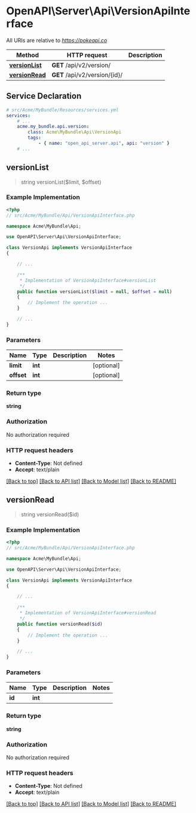 # OpenAPI\Server\Api\VersionApiInterface

All URIs are relative to *https://pokeapi.co*

Method | HTTP request | Description
------------- | ------------- | -------------
[**versionList**](VersionApiInterface.md#versionList) | **GET** /api/v2/version/ | 
[**versionRead**](VersionApiInterface.md#versionRead) | **GET** /api/v2/version/{id}/ | 


## Service Declaration
```yaml
# src/Acme/MyBundle/Resources/services.yml
services:
    # ...
    acme.my_bundle.api.version:
        class: Acme\MyBundle\Api\VersionApi
        tags:
            - { name: "open_api_server.api", api: "version" }
    # ...
```

## **versionList**
> string versionList($limit, $offset)



### Example Implementation
```php
<?php
// src/Acme/MyBundle/Api/VersionApiInterface.php

namespace Acme\MyBundle\Api;

use OpenAPI\Server\Api\VersionApiInterface;

class VersionApi implements VersionApiInterface
{

    // ...

    /**
     * Implementation of VersionApiInterface#versionList
     */
    public function versionList($limit = null, $offset = null)
    {
        // Implement the operation ...
    }

    // ...
}
```

### Parameters

Name | Type | Description  | Notes
------------- | ------------- | ------------- | -------------
 **limit** | **int**|  | [optional]
 **offset** | **int**|  | [optional]

### Return type

**string**

### Authorization

No authorization required

### HTTP request headers

 - **Content-Type**: Not defined
 - **Accept**: text/plain

[[Back to top]](#) [[Back to API list]](../../README.md#documentation-for-api-endpoints) [[Back to Model list]](../../README.md#documentation-for-models) [[Back to README]](../../README.md)

## **versionRead**
> string versionRead($id)



### Example Implementation
```php
<?php
// src/Acme/MyBundle/Api/VersionApiInterface.php

namespace Acme\MyBundle\Api;

use OpenAPI\Server\Api\VersionApiInterface;

class VersionApi implements VersionApiInterface
{

    // ...

    /**
     * Implementation of VersionApiInterface#versionRead
     */
    public function versionRead($id)
    {
        // Implement the operation ...
    }

    // ...
}
```

### Parameters

Name | Type | Description  | Notes
------------- | ------------- | ------------- | -------------
 **id** | **int**|  |

### Return type

**string**

### Authorization

No authorization required

### HTTP request headers

 - **Content-Type**: Not defined
 - **Accept**: text/plain

[[Back to top]](#) [[Back to API list]](../../README.md#documentation-for-api-endpoints) [[Back to Model list]](../../README.md#documentation-for-models) [[Back to README]](../../README.md)

